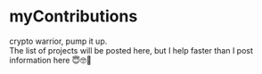# myContributions

crypto warrior, pump it up.\
The list of projects will be posted here, but I help faster than I post information here 😇🤓🤗
